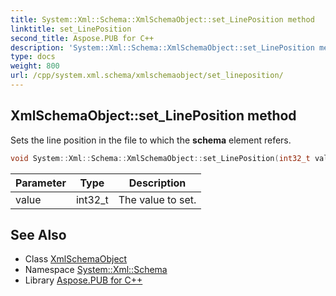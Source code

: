```yaml
---
title: System::Xml::Schema::XmlSchemaObject::set_LinePosition method
linktitle: set_LinePosition
second_title: Aspose.PUB for C++
description: 'System::Xml::Schema::XmlSchemaObject::set_LinePosition method. Sets the line position in the file to which the schema element refers in C++.'
type: docs
weight: 800
url: /cpp/system.xml.schema/xmlschemaobject/set_lineposition/
---
```

## XmlSchemaObject::set_LinePosition method


Sets the line position in the file to which the **schema** element refers.

```cpp
void System::Xml::Schema::XmlSchemaObject::set_LinePosition(int32_t value)
```


| Parameter | Type | Description |
| --- | --- | --- |
| value | int32_t | The value to set. |

## See Also

* Class [XmlSchemaObject](../)
* Namespace [System::Xml::Schema](../../)
* Library [Aspose.PUB for C++](../../../)

